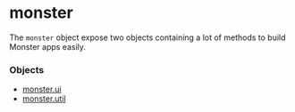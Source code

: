 # monster
The `monster` object expose two objects containing a lot of methods to build Monster apps easily.

### Objects
* [monster.ui][ui]
* [monster.util][util]

[parallel]: monster/parallel().md
[pub]: monster/pub().md
[request]: monster/request().md
[sub]: monster/sub().md
[template]: monster/template().md

[ui]: monster/ui.md
[util]: monster/util.md